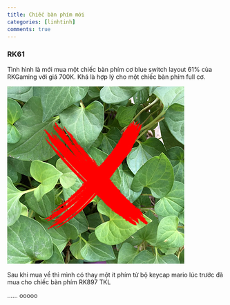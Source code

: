 ```yaml
---
title: Chiếc bàn phím mới
categories: [linhtinh]
comments: true
---
```


### RK61

Tình hình là mới mua một chiếc bàn phím cơ blue switch layout 61% của RKGaming với giá 700K. Khá là hợp lý cho một chiếc bàn phím full cơ.

<img  src="/assets/img/diep-ca-mtf.jpg">

Sau khi mua về thì mình có thay một ít phím từ bộ keycap mario lúc trước đã mua cho chiếc bàn phím RK897 TKL

......
ooooo
